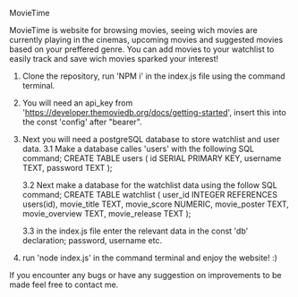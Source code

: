MovieTime

MovieTime is website for browsing movies, seeing wich movies are currently playing in the cinemas, upcoming movies and suggested movies based on your preffered genre.
You can add movies to your watchlist to easily track and save wich movies sparked your interest!

1. Clone the repository, run 'NPM i' in the index.js file using the command terminal.

2. You will need an api_key from 'https://developer.themoviedb.org/docs/getting-started', insert this into the const 'config' after "bearer".

3. Next you will need a postgreSQL database to store watchlist and user data.
   3.1 Make a database calles 'users'  with the following SQL command;
       CREATE TABLE users (
        id SERIAL PRIMARY KEY,
        username TEXT,
        password TEXT 
   );

   3.2 Next make a database for the watchlist data using the follow SQL command;
       CREATE TABLE watchlist (
       user_id INTEGER REFERENCES users(id),
       movie_title TEXT,
       movie_score NUMERIC,
       movie_poster TEXT,
       movie_overview TEXT,
       movie_release TEXT 
   );

   3.3 in the index.js file enter the relevant data in the const 'db' declaration; password, username etc.

4. run 'node index.js' in the command terminal and enjoy the website! :)

If you encounter any bugs or have any suggestion on improvements to be made feel free to contact me.


